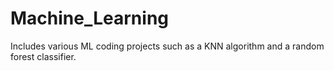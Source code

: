 # Machine_Learning
Includes various ML coding projects such as a KNN algorithm and a random forest classifier. 
